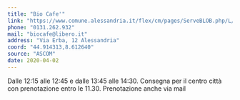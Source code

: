 ```yaml
---
title: "Bio Cafe'"
link: "https://www.comune.alessandria.it/flex/cm/pages/ServeBLOB.php/L/IT/IDPagina/2069"
phone: "0131.262.932"
mail: "biocafe@libero.it"
address: "Via Erba, 12 Alessandria"
coord: "44.914313,8.612640"
source: "ASCOM"
date: 2020-04-02
---
```


Dalle 12:15 alle 12:45 e dalle 13:45 alle 14:30. Consegna per il centro città con prenotazione entro le 11.30. Prenotazione anche via mail
